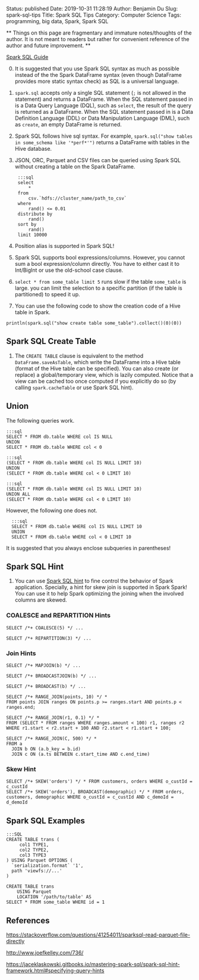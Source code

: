 Status: published
Date: 2019-10-31 11:28:19
Author: Benjamin Du
Slug: spark-sql-tips
Title: Spark SQL Tips
Category: Computer Science
Tags: programming, big data, Spark, Spark SQL

**
Things on this page are fragmentary and immature notes/thoughts of the author.
It is not meant to readers but rather for convenient reference of the author and future improvement.
**

[Spark SQL Guide](https://docs.databricks.com/spark/latest/spark-sql/index.html)


0. It is suggested that you use Spark SQL syntax as much as possible 
  instead of the the Spark DataFrame syntax (even though DataFrame provides more static syntax check)
  as SQL is a universal language.

1. `spark.sql` accepts only a single SQL statement (`;` is not allowed in the statement) 
    and returns a DataFrame. 
    When the SQL statement passed in is a Data Query Language (DQL), such as `select`,
    the result of the query is returned as a DataFrame.
    When the SQL statement passed in is a Data Definition Language (DDL) or Data Manipulation Language (DML), 
    such as `create`,
    an empty DataFrame is returned.

1. Spark SQL follows hive sql syntax.
    For example,
    `spark.sql("show tables in some_schema like '*perf*'")`
    returns a DataFrame with tables in the Hive database.

2. JSON, ORC, Parquet and CSV files can be queried using Spark SQL without creating a table on the Spark DataFrame.

        :::sql
        select
            *
        from
            csv.`hdfs://cluster_name/path_to_csv`
        where
            rand() <= 0.01
        distribute by
            rand()
        sort by
            rand()
        limit 10000

3. Position alias is supported in Spark SQL!

4. Spark SQL supports bool expressions/columns. 
  However, you cannot sum a bool expression/column directly.
  You have to either cast it to Int/BigInt or use the old-school case clause.

5. `select * from some_table limit 5` runs slow if the table `some_table` is large.
  you can limit the selection to a specific partition (if the table is partitioned) to speed it up.


6. You can use the following code to show the creation code of a Hive table in Spark.
```
println(spark.sql("show create table some_table").collect()(0)(0))
```

## Spark SQL Create Table

1. The `CREATE TABLE` clause is equivalent to the method `DataFrame.saveAsTable`,
  which write the DataFrame into a Hive table (format of the Hive table can be specified).
  You can also create (or replace) a global/temporary view, 
  which is lazily computed.
  Notice that a view can be cached too once computed if you explicitly do so
  (by calling `spark.cacheTable` or use Spark SQL hint).

## Union

The following queries work.

    :::sql
    SELECT * FROM db.table WHERE col IS NULL
    UNION
    SELECT * FROM db.table WHERE col < 0

    :::sql
    (SELECT * FROM db.table WHERE col IS NULL LIMIT 10)
    UNION
    (SELECT * FROM db.table WHERE col < 0 LIMIT 10)

    :::sql
    (SELECT * FROM db.table WHERE col IS NULL LIMIT 10)
    UNION ALL
    (SELECT * FROM db.table WHERE col < 0 LIMIT 10)

However, the following one does not.

      :::sql
      SELECT * FROM db.table WHERE col IS NULL LIMIT 10
      UNION
      SELECT * FROM db.table WHERE col < 0 LIMIT 10

It is suggested that you always enclose subqueries in parentheses!

## Spark SQL Hint

1. You can use 
  [Spark SQL hint](https://docs.databricks.com/spark/latest/spark-sql/language-manual/select.html#hints)
  to fine control the behavior of Spark application.
  Specially, 
  a hint for skew join is supported in Spark Spark!
  You can use it to help Spark optimizing the joining when the involved columns are skewed.

### COALESCE and REPARTITION Hints

```
SELECT /*+ COALESCE(5) */ ...

SELECT /*+ REPARTITION(3) */ ...
```
### Join Hints
```
SELECT /*+ MAPJOIN(b) */ ...

SELECT /*+ BROADCASTJOIN(b) */ ...

SELECT /*+ BROADCAST(b) */ ...

SELECT /*+ RANGE_JOIN(points, 10) */ *
FROM points JOIN ranges ON points.p >= ranges.start AND points.p < ranges.end;

SELECT /*+ RANGE_JOIN(r1, 0.1) */ *
FROM (SELECT * FROM ranges WHERE ranges.amount < 100) r1, ranges r2
WHERE r1.start < r2.start + 100 AND r2.start < r1.start + 100;

SELECT /*+ RANGE_JOIN(C, 500) */ *
FROM a
  JOIN b ON (a.b_key = b.id)
  JOIN c ON (a.ts BETWEEN c.start_time AND c.end_time)
```
### Skew Hint
```
SELECT /*+ SKEW('orders') */ * FROM customers, orders WHERE o_custId = c_custId
SELECT /*+ SKEW('orders'), BROADCAST(demographic) */ * FROM orders, customers, demographic WHERE o_custId = c_custId AND c_demoId = d_demoId
```

## Spark SQL Examples

    :::SQL
    CREATE TABLE trans (
         col1 TYPE1,
         col2 TYPE2,
         col3 TYPE3
    ) USING Parquet OPTIONS (
      `serialization.format` '1',
      path 'viewfs://...'
    )

    CREATE TABLE trans 
        USING Parquet
        LOCATION '/path/to/table' AS
    SELECT * FROM some_table WHERE id = 1
  
## References

https://stackoverflow.com/questions/41254011/sparksql-read-parquet-file-directly

http://www.joefkelley.com/736/

https://jaceklaskowski.gitbooks.io/mastering-spark-sql/spark-sql-hint-framework.html#specifying-query-hints
